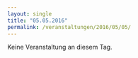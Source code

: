 ```yaml
---
layout: single
title: "05.05.2016"
permalink: /veranstaltungen/2016/05/05/
---
```


Keine Veranstaltung an diesem Tag.
